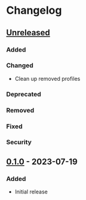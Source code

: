 # Changelog

## [Unreleased]

### Added

### Changed

- Clean up removed profiles

### Deprecated

### Removed

### Fixed

### Security

## [0.1.0] - 2023-07-19

### Added
- Initial release

[Unreleased]: https://github.com/Omico/intellij-settings-hero/compare/v0.1.0...HEAD
[0.1.0]: https://github.com/Omico/intellij-settings-hero/commits/v0.1.0
